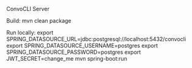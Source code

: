 ConvoCLI Server

Build:
  mvn clean package

Run locally:
  export SPRING_DATASOURCE_URL=jdbc:postgresql://localhost:5432/convocli
  export SPRING_DATASOURCE_USERNAME=postgres
  export SPRING_DATASOURCE_PASSWORD=postgres
  export JWT_SECRET=change_me
  mvn spring-boot:run
